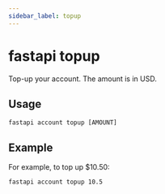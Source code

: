 ```yaml
---
sidebar_label: topup
---
```


# fastapi topup

Top-up your account. The amount is in USD.

## Usage

    fastapi account topup [AMOUNT]

## Example

For example, to top up $10.50:

    fastapi account topup 10.5
